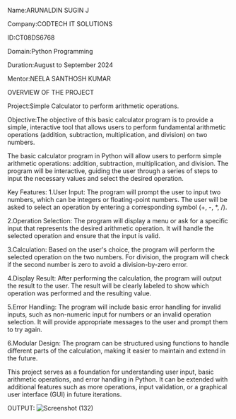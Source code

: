 Name:ARUNALDIN SUGIN J

Company:CODTECH IT SOLUTIONS

ID:CT08DS6768

Domain:Python Programming

Duration:August to September 2024

Mentor:NEELA SANTHOSH KUMAR

OVERVIEW OF THE PROJECT

Project:Simple Calculator to perform arithmetic operations.

Objective:The objective of this basic calculator program is to provide a simple, interactive tool that allows users to perform fundamental arithmetic operations (addition, subtraction, multiplication, and division) on two numbers. 

The basic calculator program in Python will allow users to perform simple arithmetic operations: addition, subtraction, multiplication, and division. The program will be interactive, guiding the user through a series of steps to input the necessary values and select the desired operation.

Key Features:
1.User Input:
The program will prompt the user to input two numbers, which can be integers or floating-point numbers.
The user will be asked to select an operation by entering a corresponding symbol (+, -, *, /).

2.Operation Selection:
The program will display a menu or ask for a specific input that represents the desired arithmetic operation.
It will handle the selected operation and ensure that the input is valid.

3.Calculation:
Based on the user's choice, the program will perform the selected operation on the two numbers.
For division, the program will check if the second number is zero to avoid a division-by-zero error.

4.Display Result:
After performing the calculation, the program will output the result to the user.
The result will be clearly labeled to show which operation was performed and the resulting value.

5.Error Handling:
The program will include basic error handling for invalid inputs, such as non-numeric input for numbers or an invalid operation selection.
It will provide appropriate messages to the user and prompt them to try again.

6.Modular Design:
The program can be structured using functions to handle different parts of the calculation, making it easier to maintain and extend in the future.

This project serves as a foundation for understanding user input, basic arithmetic operations, and error handling in Python. It can be extended with additional features such as more operations, input validation, or a graphical user interface (GUI) in future iterations.

OUTPUT:
![Screenshot (132)](https://github.com/user-attachments/assets/f2f4e4f0-4aa8-48dd-8569-6fc0cb9a0f27)



